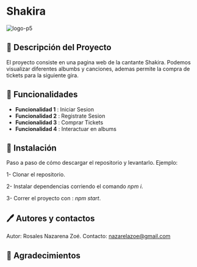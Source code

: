 # Shakira

![logo-p5](https://i.imgur.com/zuBSE5n.jpg)

## 📝 Descripción del Proyecto

El proyecto consiste en una pagina web de la cantante Shakira. Podemos visualizar diferentes albumbs y canciones, ademas permite la compra de tickets para la siguiente gira.

## 🔨 Funcionalidades 


- **Funcionalidad 1** : Iniciar Sesion
- **Funcionalidad 2** : Registrate Sesion
- **Funcionalidad 3** : Comprar Tickets
- **Funcionalidad 4** : Interactuar en albums


## 🔧 Instalación 

Paso a paso de cómo descargar el repositorio y levantarlo. Ejemplo: 

1- Clonar el repositorio.

2- Instalar dependencias corriendo el comando _npm i_.

3- Correr el proyecto con : _npm start_.

##  🖊️  Autores y contactos
Autor: Rosales Nazarena Zoé.
Contacto: nazarelazoe@gmail.com

## 🎁 Agradecimientos 
